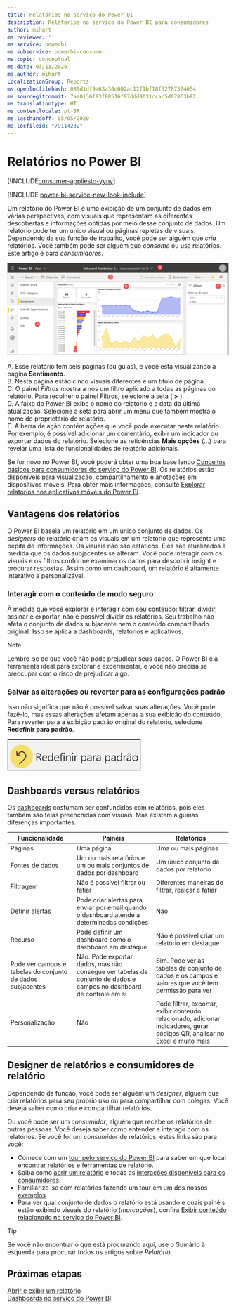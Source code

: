 ```yaml
---
title: Relatórios no serviço do Power BI
description: Relatórios no serviço do Power BI para consumidores
author: mihart
ms.reviewer: ''
ms.service: powerbi
ms.subservice: powerbi-consumer
ms.topic: conceptual
ms.date: 03/11/2020
ms.author: mihart
LocalizationGroup: Reports
ms.openlocfilehash: 089d1df9a63a30d602ac12f1bf18f32787374654
ms.sourcegitcommit: 7aa0136f93f88516f97ddd8031ccac5d07863b92
ms.translationtype: HT
ms.contentlocale: pt-BR
ms.lasthandoff: 05/05/2020
ms.locfileid: "79114232"
---
```

# <a name="reports-in-power-bi"></a>Relatórios no Power BI

[!INCLUDE[consumer-appliesto-yyny](../includes/consumer-appliesto-yyny.md)]

[!INCLUDE [power-bi-service-new-look-include](../includes/power-bi-service-new-look-include.md)]

Um relatório do Power BI é uma exibição de um conjunto de dados em várias perspectivas, com visuais que representam as diferentes descobertas e informações obtidas por meio desse conjunto de dados.  Um relatório pode ter um único visual ou páginas repletas de visuais. Dependendo da sua função de trabalho, você pode ser alguém que *cria* relatórios. Você também pode ser alguém que *consome* ou usa relatórios. Este artigo é para *consumidores*.

![Captura de tela de uma página de relatório.](./media/end-user-reports/power-bi-report.png)

A. Esse relatório tem seis páginas (ou guias), e você está visualizando a página **Sentimento**.    
B. Nesta página estão cinco visuais diferentes e um título de página.    
C. O painel *Filtros* mostra a nós um filtro aplicado a todas as páginas do relatório. Para recolher o painel Filtros, selecione a seta ( **>** ).    
D. A faixa do Power BI exibe o nome do relatório e a data da última atualização. Selecione a seta para abrir um menu que também mostra o nome do proprietário do relatório.    
E. A barra de ação contém ações que você pode executar neste relatório.  Por exemplo, é possível adicionar um comentário, exibir um indicador ou exportar dados do relatório.  Selecione as reticências **Mais opções** (...) para revelar uma lista de funcionalidades de relatório adicionais.    

Se for novo no Power BI, você poderá obter uma boa base lendo [Conceitos básicos para consumidores do serviço do Power BI](end-user-basic-concepts.md). Os relatórios estão disponíveis para visualização, compartilhamento e anotações em dispositivos móveis. Para obter mais informações, consulte [Explorar relatórios nos aplicativos móveis do Power BI](mobile/mobile-reports-in-the-mobile-apps.md).

## <a name="advantages-of-reports"></a>Vantagens dos relatórios

O Power BI baseia um relatório em um único conjunto de dados. Os *designers* de relatório criam os visuais em um relatório que representa uma pepita de informações. Os visuais não são estáticos.  Eles são atualizados à medida que os dados subjacentes se alteram. Você pode interagir com os visuais e os filtros conforme examinar os dados para descobrir insight e procurar respostas. Assim como um dashboard, um relatório é altamente interativo e personalizável.

### <a name="safely-interact-with-content"></a>Interagir com o conteúdo de modo seguro

À medida que você explorar e interagir com seu conteúdo: filtrar, dividir, assinar e exportar, não é possível dividir os relatórios. Seu trabalho não afeta o conjunto de dados subjacente nem o conteúdo compartilhado original. Isso se aplica a dashboards, relatórios e aplicativos.

> [!NOTE]
> Lembre-se de que você não pode prejudicar seus dados. O Power BI é a ferramenta ideal para explorar e experimentar, e você não precisa se preocupar com o risco de prejudicar algo.

### <a name="save-your-changes-or-revert-to-the-default-settings"></a>Salvar as alterações ou reverter para as configurações padrão

Isso não significa que não é possível salvar suas alterações. Você pode fazê-lo, mas essas alterações afetam apenas a sua exibição do conteúdo. Para reverter para a exibição padrão original do relatório, selecione **Redefinir para padrão**.

![Captura de tela do ícone Reverter ao padrão.](./media/end-user-reports/power-bi-reset.png)

## <a name="dashboards-versus-reports"></a>Dashboards versus relatórios

Os [dashboards](end-user-dashboards.md) costumam ser confundidos com relatórios, pois eles também são telas preenchidas com visuais. Mas existem algumas diferenças importantes.  

| **Funcionalidade** | **Painéis** | **Relatórios** |
| --- | --- | --- |
| Páginas |Uma página |Uma ou mais páginas |
| Fontes de dados |Um ou mais relatórios e um ou mais conjuntos de dados por dashboard |Um único conjunto de dados por relatório |
| Filtragem |Não é possível filtrar ou fatiar |Diferentes maneiras de filtrar, realçar e fatiar |
| Definir alertas |Pode criar alertas para enviar por email quando o dashboard atende a determinadas condições |Não |
| Recurso |Pode definir um dashboard como o dashboard em destaque |Não é possível criar um relatório em destaque |
| Pode ver campos e tabelas do conjunto de dados subjacentes |Não. Pode exportar dados, mas não consegue ver tabelas de conjunto de dados e campos no dashboard de controle em si |Sim. Pode ver as tabelas de conjunto de dados e os campos e valores que você tem permissão para ver |
| Personalização |Não  |Pode filtrar, exportar, exibir conteúdo relacionado, adicionar indicadores, gerar códigos QR, analisar no Excel e muito mais |

<!--| Available in Power BI Desktop |No |Yes, can create and view reports in Desktop |
| Pinning |Can pin existing visuals (tiles) only from current dashboard to your other dashboards |Can pin visuals (as tiles) to any of your dashboards. Can pin entire report pages to any of your dashboards. | -->

## <a name="report-designers-and-report-consumers"></a>Designer de relatórios e consumidores de relatório

Dependendo da função, você pode ser alguém um *designer*, alguém que cria relatórios para seu próprio uso ou para compartilhar com colegas. Você deseja saber como criar e compartilhar relatórios.

Ou você pode ser um *consumidor*, alguém que recebe os relatórios de outras pessoas. Você deseja saber como entender e interagir com os relatórios. Se você for um *consumidor* de relatórios, estes links são para você:

* Comece com um [tour pelo serviço do Power BI](end-user-basic-concepts.md) para saber em que local encontrar relatórios e ferramentas de relatório.
* Saiba como [abrir um relatório](end-user-report-open.md) e todas as [interações disponíveis para os consumidores](end-user-reading-view.md).
* Familiarize-se com relatórios fazendo um tour em um dos nossos [exemplos](../sample-tutorial-connect-to-the-samples.md).  
* Para ver qual conjunto de dados o relatório está usando e quais painéis estão exibindo visuais do relatório (*marcações*), confira [Exibir conteúdo relacionado no serviço do Power BI](end-user-related.md).

> [!TIP]
> Se você não encontrar o que está procurando aqui, use o Sumário à esquerda para procurar todos os artigos sobre *Relatório*.

## <a name="next-steps"></a>Próximas etapas

[Abrir e exibir um relatório](end-user-report-open.md)    
[Dashboards no serviço do Power BI](end-user-dashboards.md)
